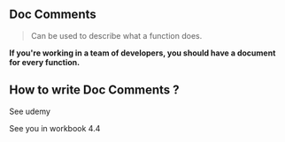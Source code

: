 
## Doc Comments

> Can be used to describe what a function does.

**If you're working in a team of developers, you should have a document for every function.**

## How to write Doc Comments ?

See udemy

See you in workbook 4.4

